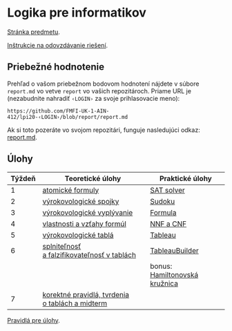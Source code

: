 Logika pre informatikov
========================

[Stránka predmetu](https://dai.fmph.uniba.sk/w/Course:Mathematics_4/sk).

[Inštrukcie na odovzdávanie riešení](docs/odovzdavanie.md).

Priebežné hodnotenie
--------------------
Prehľad o vašom priebežnom bodovom hodnotení nájdete v súbore `report.md`
vo vetve `report` vo vašich repozitároch. Priame URL je (nezabudnite
nahradiť `‹LOGIN›` za svoje prihlasovacie meno):

    https://github.com/FMFI-UK-1-AIN-412/lpi20-‹LOGIN›/blob/report/report.md

Ak si toto pozeráte vo svojom repozitári, funguje nasledujúci odkaz:
[report.md](../../blob/report/report.md).

Úlohy
-----

| Týždeň | Teoretické úlohy | Praktické úlohy |
|--------|------------------|-----------------|
|    1   | [atomické formuly](teoreticke/tu01.pdf) | [SAT solver](prakticke/pu01) |
|    2   | [výrokovologické spojky](teoreticke/tu02.pdf) | [Sudoku](prakticke/pu02) |
|    3   | [výrokovologické vyplývanie](teoreticke/tu03.pdf) | [Formula](prakticke/pu03) |
|    4   | [vlastnosti a vzťahy formúl](teoreticke/tu04.pdf) | [NNF a CNF](prakticke/pu04) |
|    5   | [výrokovologické tablá](teoreticke/tu05.pdf) | [Tableau](prakticke/pu05) |
|    6   | [splniteľnosť a falzifikovateľnosť v tablách](teoreticke/tu06.pdf) | [TableauBuilder](prakticke/pu06) |
|        | | bonus: [Hamiltonovská kružnica](prakticke/bonus01) |
|    7   | [korektné pravidlá, tvrdenia o tablách a midterm](teoreticke/tu07.pdf) | |

[Pravidlá pre úlohy](http://dai.fmph.uniba.sk/w/Course:Mathematics_4/sk#pravidla-uloh).
